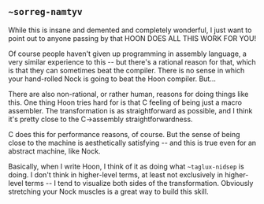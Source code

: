 ## `~sorreg-namtyv`
While this is insane and demented and completely wonderful, I just want to point out to anyone passing by that HOON DOES ALL THIS WORK FOR YOU!

Of course people haven't given up programming in assembly language, a very similar experience to this -- but there's a rational reason for that, which is that they can sometimes beat the compiler.  There is no sense in which your hand-rolled Nock is going to beat the Hoon compiler.  But...

There are also non-rational, or rather human, reasons for doing things like this.  One thing Hoon tries hard for is that C feeling of being just a macro assembler.  The transformation is as straightforward as possible, and I think it's pretty close to the C->assembly straightforwardness.  

C does this for performance reasons, of course.  But the sense of being close to the machine is aesthetically satisfying -- and this is true even for an abstract machine, like Nock.

Basically, when I write Hoon, I think of it as doing what `~taglux-nidsep` is doing.  I don't think in higher-level terms, at least not exclusively in higher-level terms -- I tend to visualize both sides of the transformation.  Obviously stretching your Nock muscles is a great way to build this skill.